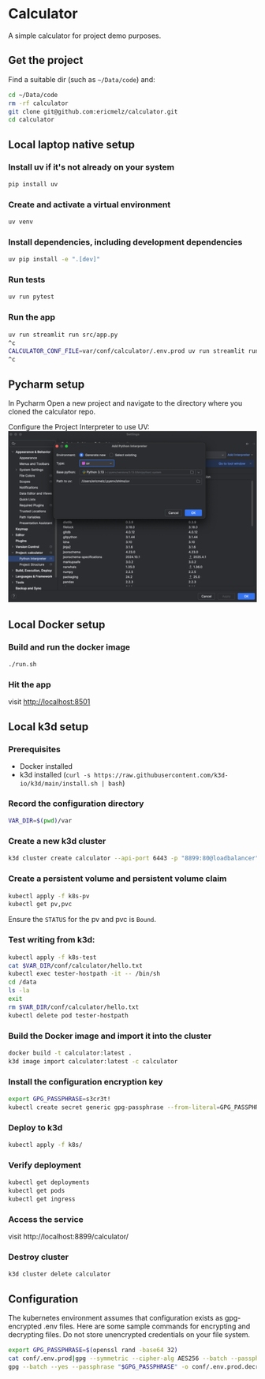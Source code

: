 # Calculator

A simple calculator for project demo purposes.

## Get the project
Find a suitable dir (such as `~/Data/code`) and:
```bash
cd ~/Data/code
rm -rf calculator
git clone git@github.com:ericmelz/calculator.git
cd calculator
```

## Local laptop native setup
### Install uv if it's not already on your system

```bash
pip install uv
```

### Create and activate a virtual environment
```bash
uv venv
```

### Install dependencies, including development dependencies
```bash
uv pip install -e ".[dev]"
```

### Run tests
```bash
uv run pytest
```

### Run the app
```bash
uv run streamlit run src/app.py
^c
CALCULATOR_CONF_FILE=var/conf/calculator/.env.prod uv run streamlit run src/app.py
^c
```

## Pycharm setup
In Pycharm Open a new project and navigate to the
directory where you cloned the calculator repo.

Configure the Project Interpreter to use UV:
![Project Interpreter](doc-images/project%20interpreter.png)


## Local Docker setup
### Build and run the docker image
```bash
./run.sh
```

### Hit the app
visit <http://localhost:8501>

## Local k3d setup
### Prerequisites
- Docker installed
- k3d installed (`curl -s https://raw.githubusercontent.com/k3d-io/k3d/main/install.sh | bash`)

### Record the configuration directory
```bash
VAR_DIR=$(pwd)/var
```
### Create a new k3d cluster
```bash
k3d cluster create calculator --api-port 6443 -p "8899:80@loadbalancer" --volume "$VAR_DIR:/mnt/var@server:0"
```

### Create a persistent volume and persistent volume claim
```bash
kubectl apply -f k8s-pv
kubectl get pv,pvc
```

Ensure the `STATUS` for the pv and pvc is `Bound`.

### Test writing from k3d:
```bash
kubectl apply -f k8s-test
cat $VAR_DIR/conf/calculator/hello.txt
kubectl exec tester-hostpath -it -- /bin/sh 
cd /data
ls -la
exit
rm $VAR_DIR/conf/calculator/hello.txt
kubectl delete pod tester-hostpath
```

### Build the Docker image and import it into the cluster
```bash
docker build -t calculator:latest .
k3d image import calculator:latest -c calculator
```
### Install the configuration encryption key
```bash
export GPG_PASSPHRASE=s3cr3t!
kubectl create secret generic gpg-passphrase --from-literal=GPG_PASSPHRASE=$GPG_PASSPHRASE
```

### Deploy to k3d
```bash
kubectl apply -f k8s/
```

### Verify deployment
```bash
kubectl get deployments
kubectl get pods
kubectl get ingress
```

### Access the service
visit http://localhost:8899/calculator/

### Destroy cluster
```bash
k3d cluster delete calculator
```

## Configuration 
The kubernetes environment assumes that configuration exists as 
gpg-encrypted .env files.  Here are some sample commands for encrypting
and decrypting files.  Do not store unencrypted credentials on your
file system.
```bash
export GPG_PASSPHRASE=$(openssl rand -base64 32)
cat conf/.env.prod|gpg --symmetric --cipher-alg AES256 --batch --passphrase "$GPG_PASSPHRASE" -o conf/.env.prod.encrypted
gpg --batch --yes --passphrase "$GPG_PASSPHRASE" -o conf/.env.prod.decrypted -d conf/.env.prod.encrypted                          
```
